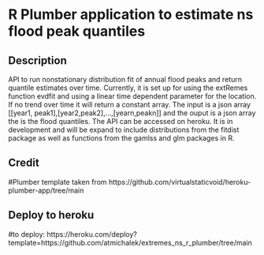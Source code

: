 # R Plumber application to estimate ns flood peak quantiles

<h2>Description</h2>
API to run nonstationary distribution fit of annual flood peaks and return quantile estimates over time. Currently, it is set up for using the extRemes function evdfit and using a linear time dependent parameter for the location. If no trend over time it will return a constant array. The input is a json array [[year1, peak1],[year2,peak2],...,[yearn,peakn]] and the ouput is a json array the is the flood quantiles. The API can be accessed on heroku. It is in development and will be expand to include distributions from the fitdist package as well as functions from the gamlss and glm packages in R.  

<h2>Credit</h2>
#Plumber template taken from https://github.com/virtualstaticvoid/heroku-plumber-app/tree/main

<h2>Deploy to heroku</h2>
#to deploy: https://heroku.com/deploy?template=https://github.com/atmichalek/extremes_ns_r_plumber/tree/main
